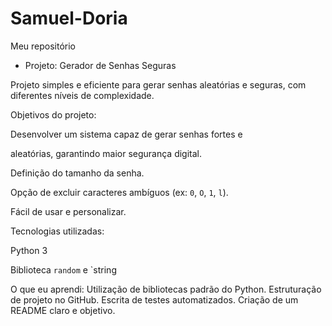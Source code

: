 # Samuel-Doria
Meu repositório 

- Projeto: Gerador de Senhas Seguras

Projeto simples e eficiente para gerar senhas aleatórias e seguras, com diferentes níveis de complexidade.

Objetivos do projeto: 

Desenvolver um sistema capaz de gerar senhas fortes e 

aleatórias, garantindo maior segurança digital.

Definição do tamanho da senha.

Opção de excluir caracteres ambíguos (ex: `0`, `O`, `1`, `l`).

Fácil de usar e personalizar.

Tecnologias utilizadas:

Python 3

Biblioteca `random` e `string

O que eu aprendi:
Utilização de bibliotecas padrão do Python.
Estruturação de projeto no GitHub.
Escrita de testes automatizados.
Criação de um README claro e objetivo.
